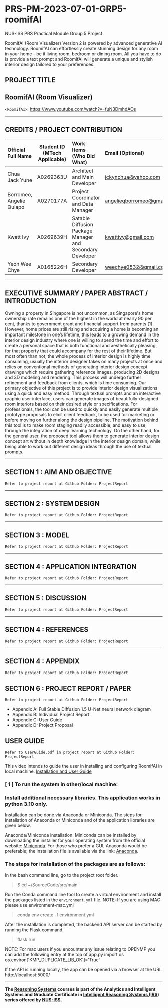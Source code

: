 # PRS-PM-2023-07-01-GRP5-roomifAI
NUS-ISS PRS Practical Module Group 5 Project

RoomifAI (Room Visualizer) Version 2 is powered by advanced generative AI technology. RoomifAI can effortlessly create stunning design for any room in your home - be it living room, bedroom or dining room. All you have to do is provide a text prompt and RoomifAI will generate a unique and stylish interior design tailored to your preferences.


## PROJECT TITLE
## RoomifAI (Room Visualizer)

`<RoomifAI>`: <https://www.youtube.com/watch?v=fuN3DmhdAOs>

---
## CREDITS / PROJECT CONTRIBUTION

| Official Full Name  | Student ID (MTech Applicable)  | Work Items (Who Did What) | Email (Optional) |
| :------------ |:---------------:| :-----| :-----|
| Chua Jack Yune | A0269363U | Architect and Main Developer | jckynchua@yahoo.com |
| Borromeo, Angelie Quiapo | A0270177A | Project Coordinator and Data Manager| angelieqborromeo@gmail.com |
| Kwatt Ivy | A0269639H | Satable Diffusion Package Manager and Secondary Developer| kwattivy@gmail.com |
| Yeoh Wee Chye | A0165226H | Secondary Developer| weechye0532@gmail.com |
---

## EXECUTIVE SUMMARY / PAPER ABSTRACT / INTRODUCTION
Owning a property in Singapore is not uncommon, as Singapore's home ownership rate remains one of the highest in the world at nearly 90 per cent, thanks to government grant and financial support from parents (1). However, home prices are still rising and acquiring a home is becoming an important milestone in one’s lifetime, this leads to a growing demand in the interior design industry where one is willing to spend the time and effort to create a personal space that is both functional and aesthetically pleasing, for that property that could accompany for the rest of their lifetime.
But most often than not, the whole process of interior design is highly time consuming, usually the interior designer takes on many projects at once and relies on conventional methods of generating interior design concept drawings which require gathering reference images, producing 2D designs and 3D modeling and rendering. This process will undergo further refinement and feedback from clients, which is time consuming.
Our primary objective of this project is to provide interior design visualizations using a quick and easy method. Through textual prompts and an interactive graphic user interface, users can generate images of beautifully-designed room interiors based on their desired style or specifications. 
For professionals, the tool can be used to quickly and easily generate multiple prototype proposals to elicit client feedback, to be used for marketing or before moving on further along the design pipeline. The motivation behind this tool is to make room staging readily accessible, and easy to use, through the integration of deep learning technology. 
On the other hand, for the general user, the proposed tool allows them to generate interior design concept art without in depth knowledge in the interior design domain, while being able to work out different design ideas through the use of textual prompts. 

---
## SECTION 1 : AIM AND OBJECTIVE
`Refer to project report at Github Folder: ProjectReport`

---

## SECTION 2 : SYSTEM DESIGN
`Refer to project report at Github Folder: ProjectReport`

---

## SECTION 3 : MODEL
`Refer to project report at Github Folder: ProjectReport`

---

## SECTION 4 : APPLICATION INTEGRATION
`Refer to project report at Github Folder: ProjectReport`

---

## SECTION 5 : DISCUSSION
`Refer to project report at Github Folder: ProjectReport`

---

## SECTION 4 : REFERENCES
`Refer to project report at Github Folder: ProjectReport`

---

## SECTION 4 : APPENDIX
`Refer to project report at Github Folder: ProjectReport`

## SECTION 6 : PROJECT REPORT / PAPER
`Refer to project report at Github Folder: ProjectReport`

- Appendix A: Full Stable Diffusion 1.5 U-Net neural network diagram
- Appendix B: Individual Project Report
- Appendix C: User Guide
- Appendix D: Project Proposal

## USER GUIDE

`Refer to UserGuide.pdf in project report at Github Folder: ProjectReport`

This video intends to guide the user in installing and configuring RoomifAI in local machine.
[Installation and User Guide]()

### [ 1 ] To run the system in other/local machine:
### Install additional necessary libraries. This application works in python 3.10 only.

Installation can be done via Anaconda or Miniconda. The steps for installation of Anaconda or Miniconda and of the application libraries are given below.

Anaconda/Miniconda installation. Miniconda can be installed by downloading the installer for your operating system from the official website: [Miniconda](https://docs.conda.io/projects/miniconda/en/latest/index.html). For those who prefer a GUI, Anaconda would be preferable; the installation file is available via the link: [Anaconda](https://www.anaconda.com/download).

### The steps for installation of the packages are as follows:
In the bash command line, go to the project root folder.

> $ cd ~/SourceCode/src/main

Run the Conda command line tool to create a virtual environment and install the packages listed in the `environment.yml` file.
NOTE: If you are using MAC please use environment-mac.yml

> conda env create -f environment.yml

After the installation is completed, the backend API server can be started by running the Flask command.

> flask run

NOTE: For mac users if you encounter any issue relating to OPENMP you can add the following entry at the top of app.py
import os
os.environ['KMP_DUPLICATE_LIB_OK']='True'

If the API is running locally, the app can be opened via a browser at the URL http://localhost:5000/ 

---

**The [Reasoning Systems](https://www.iss.nus.edu.sg/executive-education/course/detail/reasoning-systems "Reasoning Systems") courses is part of the Analytics and Intelligent Systems and Graduate Certificate in [Intelligent Reasoning Systems (IRS)](https://www.iss.nus.edu.sg/stackable-certificate-programmes/intelligent-systems "Intelligent Reasoning Systems") series offered by [NUS-ISS](https://www.iss.nus.edu.sg "Institute of Systems Science, National University of Singapore").**
